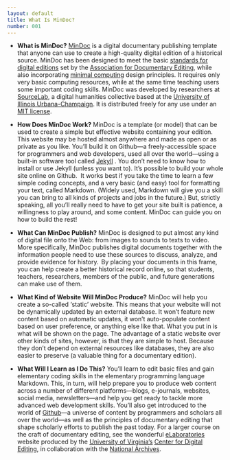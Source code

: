 ```yaml
---
layout: default
title: What Is MinDoc?
number: 001
---
```


- **What is MinDoc?**  [MinDoc](https://github.com/TonLeon/mindoc) is a digital documentary publishing template that anyone can use to create a high-quality digital edition of a historical source. MinDoc has been designed to meet the basic [standards for digital editions](https://www.documentaryediting.org/wordpress/?page_id=508) set by the [Association for Documentary Editing](https://www.documentaryediting.org/wordpress/), while also incorporating [minimal computing](http://digitalhumanities.org/dhq/vol/16/2/000646/000646.html) design principles. It requires only very basic computing resources, while at the same time teaching users some important coding skills. MinDoc was developed by researchers at [SourceLab](https://experts.illinois.edu/en/activities/sourcelab-journal), a digital humanities collective based at the [University of Illinois Urbana-Champaign](https://illinois.edu/). It is distributed freely for any use under an [MIT license](https://opensource.org/license/MIT/).

- **How Does MinDoc Work?** MinDoc is a template (or model) that can be used to create a simple but effective website containing your edition. This website may be hosted almost anywhere and made as open or as private as you like. You’ll build it on Github—a freely-accessible space for programmers and web developers, used all over the world—using a built-in software tool called [Jekyll](https://jekyllrb.com/) . You don’t need to know how to install or use Jekyll (unless you want to). It’s possible to build your whole site online on Github.  It works best if you take the time to learn a few simple coding concepts, and a very basic (and easy) tool for formatting your text, called Markdown. (Widely used, Markdown will give you a skill you can bring to all kinds of projects and jobs in the future.) But, strictly speaking, all you’ll really need to have to get your site built is patience, a willingness to play around, and some content. MinDoc can guide you on how to build the rest!

- **What Can MinDoc Publish?** MinDoc is designed to put almost any kind of digital file onto the Web: from images to sounds to texts to video.  More specifically, MinDoc publishes digital documents together with the information people need to use these sources to discuss, analyze, and provide evidence for history.  By placing your documents in this frame, you can help create a better historical record online, so that students, teachers, researchers, members of the public, and future generations can make use of them.

-  **What Kind of Website Will MinDoc Produce?** MinDoc will help you create a so-called ‘static’ website. This means that your website will not be dynamically updated by an external database. It won’t feature new content based on automatic updates, it won’t auto-populate content based on user preference, or anything else like that. What you put in is what will be shown on the page. The advantage of a static website over other kinds of sites, however, is that they are simple to host. Because they don’t depend on external resources like databases, they are also easier to preserve (a valuable thing for a documentary edition).

- **What Will I Learn as I Do This?** You’ll learn to edit basic files and gain elementary coding skills in the elementary programming language Markdown. This, in turn, will help prepare you to produce web content across a number of different platforms—blogs, e-journals, websites, social media, newsletters—and help you get ready to tackle more advanced web development skills. You’ll also get introduced to the world of [Github](https://github.com/)—a universe of content by programmers and scholars all over the world—as well as the principles of documentary editing that shape scholarly efforts to publish the past today. For a larger course on the craft of documentary editing, see the wonderful [eLaboratories](https://elaboratories.org/) website produced by the [University of Virginia’s](https://www.virginia.edu/) [Center for Digital Editing](https://centerfordigitalediting.org/), in collaboration with the [National Archives](https://www.archives.gov/).





